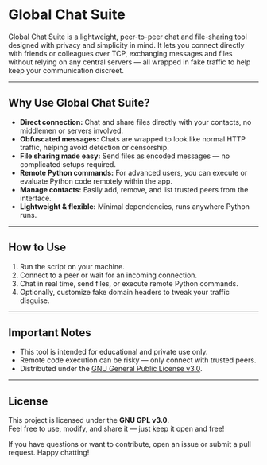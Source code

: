 # Global Chat Suite

Global Chat Suite is a lightweight, peer-to-peer chat and file-sharing tool designed with privacy and simplicity in mind. It lets you connect directly with friends or colleagues over TCP, exchanging messages and files without relying on any central servers — all wrapped in fake traffic to help keep your communication discreet.

---

## Why Use Global Chat Suite?

- **Direct connection:** Chat and share files directly with your contacts, no middlemen or servers involved.
- **Obfuscated messages:** Chats are wrapped to look like normal HTTP traffic, helping avoid detection or censorship.
- **File sharing made easy:** Send files as encoded messages — no complicated setups required.
- **Remote Python commands:** For advanced users, you can execute or evaluate Python code remotely within the app.
- **Manage contacts:** Easily add, remove, and list trusted peers from the interface.
- **Lightweight & flexible:** Minimal dependencies, runs anywhere Python runs.

---

## How to Use

1. Run the script on your machine.
2. Connect to a peer or wait for an incoming connection.
3. Chat in real time, send files, or execute remote Python commands.
4. Optionally, customize fake domain headers to tweak your traffic disguise.

---

## Important Notes

- This tool is intended for educational and private use only.
- Remote code execution can be risky — only connect with trusted peers.
- Distributed under the [GNU General Public License v3.0](https://www.gnu.org/licenses/gpl-3.0.html).

---

## License

This project is licensed under the **GNU GPL v3.0**.  
Feel free to use, modify, and share it — just keep it open and free!

If you have questions or want to contribute, open an issue or submit a pull request. Happy chatting!
